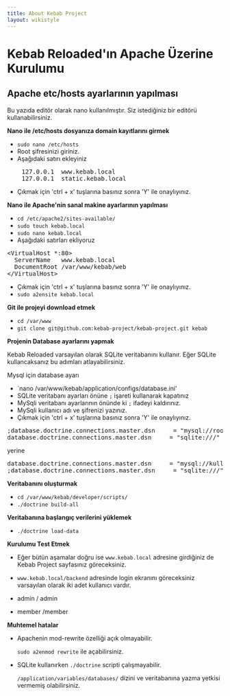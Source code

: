 ```yaml
---
title: About Kebab Project
layout: wikistyle
---
```


# Kebab Reloaded'ın Apache Üzerine Kurulumu

## Apache etc/hosts ayarlarının yapılması

Bu yazıda editör olarak nano kullanılmıştır. Siz istediğiniz bir editörü kullanabilirsiniz.

**Nano ile /etc/hosts dosyanıza domain kayıtlarını girmek**

* `sudo nano /etc/hosts`
* Root şifresinizi giriniz.
* Aşağıdaki satırı ekleyiniz

<pre>
    127.0.0.1  www.kebab.local
    127.0.0.1  static.kebab.local
</pre>

* Çıkmak için 'ctrl + x' tuşlarına basınız sonra 'Y' ile onaylıyınız.

**Nano ile Apache'nin sanal makine ayarlarının yapılması**

* `cd /etc/apache2/sites-available/`
* `sudo touch kebab.local`
* `sudo nano kebab.local`
* Aşağıdaki satırları ekliyoruz

<pre>
&#60;VirtualHost *:80>
  ServerName   www.kebab.local
  DocumentRoot /var/www/kebab/web
&#60;/VirtualHost>
</pre>

* Çıkmak için 'ctrl + x' tuşlarına basınız sonra 'Y' ile onaylıyınız.
* `sudo a2ensite kebab.local`

**Git ile projeyi download etmek**

* `cd /var/www`
* `git clone git@github.com:kebab-project/kebab-project.git kebab`

**Projenin Database ayarlarını yapmak**

Kebab Reloaded varsayılan olarak SQLite veritabanını kullanır. Eğer SQLite kullancaksanız bu adımları atlayabilirsiniz.

Mysql için database ayarı

* `nano /var/www/kebab/application/configs/database.ini'
* SQLite veritabanı ayarları önüne `;` işareti kullanarak kapatınız
* MySqli veritabanı ayarlarının önünde ki `;` ifadeyi kaldırınız.
* MySqli kullanıcı adı ve şifrenizi yazınız.
* Çıkmak için 'ctrl + x' tuşlarına basınız sonra 'Y' ile onaylıyınız.

<pre>
;database.doctrine.connections.master.dsn     = "mysql://root:root@localhost/kebab_production"
database.doctrine.connections.master.dsn     = "sqlite:///" APPLICATION_PATH "/variables/databases/kebab_production.db"
</pre>

yerine

<pre>
database.doctrine.connections.master.dsn     = "mysql://kullanici_adi:sifre@localhost/kebab_production"
;database.doctrine.connections.master.dsn     = "sqlite:///" APPLICATION_PATH "/variables/databases/kebab_production.db"
</pre>

**Veritabanını oluşturmak**

* `cd /var/www/kebab/developer/scripts/`
* `./doctrine build-all`

**Veritabanına başlangıç verilerini yüklemek**

* `./doctrine load-data`

**Kurulumu Test Etmek**

* Eğer bütün aşamalar doğru ise `www.kebab.local` adresine girdiğiniz de Kebab Project sayfasınız göreceksiniz.
* `www.kebab.local/backend` adresinde login ekranını göreceksiniz varsayılan olarak iki adet kullanıcı vardır.

* admin / admin
* member /member

**Muhtemel hatalar**

* Apachenin mod-rewrite özelliği açık olmayabilir.

     `sudo a2enmod rewrite` ile açabilirsiniz.

* SQLite kullanırken `./doctrine` scripti çalışmayabilir.

     `/application/variables/databases/` dizini ve veritabanına yazma yetkisi vermemiş olabilirsiniz.